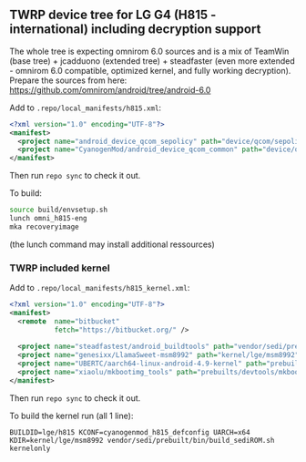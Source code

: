 ## TWRP device tree for LG G4 (H815 - international) including decryption support 

The whole tree is expecting omnirom 6.0 sources and is a mix of TeamWin (base tree) + jcadduono (extended tree) + steadfaster (even more extended - omnirom 6.0 compatible, optimized kernel, and fully working decryption).
Prepare the sources from here: https://github.com/omnirom/android/tree/android-6.0

Add to `.repo/local_manifests/h815.xml`:

```xml
<?xml version="1.0" encoding="UTF-8"?>
<manifest>
  <project name="android_device_qcom_sepolicy" path="device/qcom/sepolicy" remote="omnirom" revision="android-6.0" />
  <project name="CyanogenMod/android_device_qcom_common" path="device/qcom/common" remote="github" revision="cm-13.0" />
</manifest>
```

Then run `repo sync` to check it out.

To build:

```sh
source build/envsetup.sh
lunch omni_h815-eng
mka recoveryimage
```
(the lunch command may install additional ressources)

### TWRP included kernel

Add  to `.repo/local_manifests/h815_kernel.xml`:

```xml
<?xml version="1.0" encoding="UTF-8"?>
<manifest>
  <remote  name="bitbucket"
           fetch="https://bitbucket.org/" />
           
  <project name="steadfastest/android_buildtools" path="vendor/sedi/prebuilt/bin" remote="github" revision="master" />
  <project name="genesixx/LlamaSweet-msm8992" path="kernel/lge/msm8992" remote="github" revision="cm-13.0" />
  <project name="UBERTC/aarch64-linux-android-4.9-kernel" path="prebuilts/gcc/linux-x86/aarch64-linux-android-4.9-kernel" remote="bitbucket" revision="master" />
  <project name="xiaolu/mkbootimg_tools" path="prebuilts/devtools/mkbootimg_tools" remote="github" revision="master" />
</manifest>
```
Then run `repo sync` to check it out.

To build the kernel run (all 1 line):

`BUILDID=lge/h815 KCONF=cyanogenmod_h815_defconfig UARCH=x64 KDIR=kernel/lge/msm8992 vendor/sedi/prebuilt/bin/build_sediROM.sh kernelonly`


